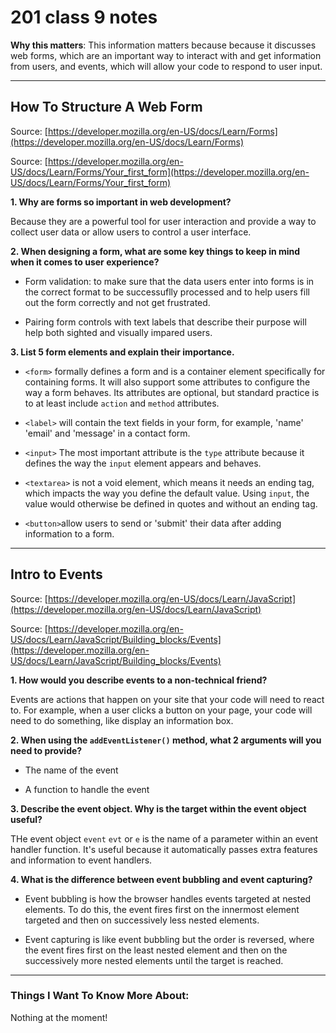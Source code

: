 # 201 class 9 notes

**Why this matters**: This information matters because because it discusses web forms, which are an important way to interact with and get information from users, and events, which will allow your code to respond to user input. 

------------------------------------

## How To Structure A Web Form

Source: [https://developer.mozilla.org/en-US/docs/Learn/Forms](https://developer.mozilla.org/en-US/docs/Learn/Forms)

Source: [https://developer.mozilla.org/en-US/docs/Learn/Forms/Your_first_form](https://developer.mozilla.org/en-US/docs/Learn/Forms/Your_first_form)

**1. Why are forms so important in web development?**

Because they are a powerful tool for user interaction and provide a way to collect user data or allow users to control a user interface.

**2. When designing a form, what are some key things to keep in mind when it comes to user experience?**

- Form validation: to make sure that the data users enter into forms is in the correct format to be successuflly processed and to help users fill out the form correctly and not get frustrated.

- Pairing form controls with text labels that describe their purpose will help both sighted and visually impared users.

**3. List 5 form elements and explain their importance.**

- `<form>` formally defines a form and is a container element specifically for containing forms. It will also support some attributes to configure the way a form behaves. Its attributes are optional, but standard practice is to at least include `action` and `method` attributes.

- `<label>` will contain the text fields in your form, for example, 'name' 'email' and 'message' in a contact form.

- `<input>` The most important attribute is the `type` attribute because it defines the way the `input` element appears and behaves.

- `<textarea>` is not a void element, which means it needs an ending tag, which impacts the way you define the default value. Using `input`, the value would otherwise be defined in quotes and without an ending tag.

- `<button>`allow users to send or 'submit' their data after adding information to a form.


-----------------------------------

## Intro to Events

Source: [https://developer.mozilla.org/en-US/docs/Learn/JavaScript](https://developer.mozilla.org/en-US/docs/Learn/JavaScript)

Source: [https://developer.mozilla.org/en-US/docs/Learn/JavaScript/Building_blocks/Events](https://developer.mozilla.org/en-US/docs/Learn/JavaScript/Building_blocks/Events)

**1. How would you describe events to a non-technical friend?**

Events are actions that happen on your site that your code will need to react to. For example, when a user clicks a button on your page, your code will need to do something, like display an information box.

**2. When using the `addEventListener()` method, what 2 arguments will you need to provide?**

- The name of the event

- A function to handle the event

**3. Describe the event object. Why is the target within the event object useful?**

THe event object `event` `evt` or `e` is the name of a parameter within an event handler function. It's useful because it automatically passes extra features and information to event handlers.

**4. What is the difference between event bubbling and event capturing?**

- Event bubbling is how the browser handles events targeted at nested elements. To do this, the event fires first on the innermost element targeted and then on successively less nested elements.

- Event capturing is like event bubbling but the order is reversed, where the event fires first on the least nested element and then on the successively more nested elements until the target is reached.


------------------------------------
### Things I Want To Know More About:
Nothing at the moment!